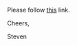 Please follow [this](http://legato.ninja/2014/11/12/Install-Yarn-on-Ubuntu-Cluster-via-Scripts/) link. 

Cheers,

Steven
